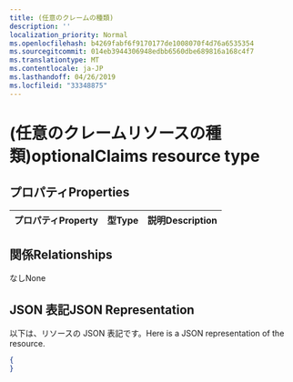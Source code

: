 ```yaml
---
title: (任意のクレームの種類)
description: ''
localization_priority: Normal
ms.openlocfilehash: b4269fabf6f9170177de1008070f4d76a6535354
ms.sourcegitcommit: 014eb3944306948edbb6560dbe689816a168c4f7
ms.translationtype: MT
ms.contentlocale: ja-JP
ms.lasthandoff: 04/26/2019
ms.locfileid: "33348875"
---
```

# <a name="optionalclaims-resource-type"></a><span data-ttu-id="bb1b1-102">(任意のクレームリソースの種類)</span><span class="sxs-lookup"><span data-stu-id="bb1b1-102">optionalClaims resource type</span></span>


## <a name="properties"></a><span data-ttu-id="bb1b1-103">プロパティ</span><span class="sxs-lookup"><span data-stu-id="bb1b1-103">Properties</span></span>
|<span data-ttu-id="bb1b1-104">プロパティ</span><span class="sxs-lookup"><span data-stu-id="bb1b1-104">Property</span></span>|<span data-ttu-id="bb1b1-105">型</span><span class="sxs-lookup"><span data-stu-id="bb1b1-105">Type</span></span>|<span data-ttu-id="bb1b1-106">説明</span><span class="sxs-lookup"><span data-stu-id="bb1b1-106">Description</span></span>|
|:---|:---|:---|

## <a name="relationships"></a><span data-ttu-id="bb1b1-107">関係</span><span class="sxs-lookup"><span data-stu-id="bb1b1-107">Relationships</span></span>
<span data-ttu-id="bb1b1-108">なし</span><span class="sxs-lookup"><span data-stu-id="bb1b1-108">None</span></span>
## <a name="json-representation"></a><span data-ttu-id="bb1b1-109">JSON 表記</span><span class="sxs-lookup"><span data-stu-id="bb1b1-109">JSON Representation</span></span>
<span data-ttu-id="bb1b1-110">以下は、リソースの JSON 表記です。</span><span class="sxs-lookup"><span data-stu-id="bb1b1-110">Here is a JSON representation of the resource.</span></span>
<!--{
  "blockType": "resource",
  "@odata.type": "microsoft.graph.optionalClaims"
}-->
``` json
{
}
```



